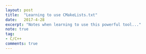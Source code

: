 ```yaml
---
layout: post
title:  "Learning to use CMakeLists.txt"
date:   2017-4-28
excerpt: "Notes when learning to use this powerful tool..."
note: true
tag:
- C/C++
comments: true
---
```

